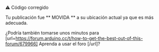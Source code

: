 :warning:
Código corregido

Tu publicación fue ** MOVIDA ** a su ubicación actual ya que es más adecuada.

¿Podría también tomarse unos minutos para [url=https://forum.arduino.cc/t/how-to-get-the-best-out-of-this-forum/679966] Aprenda a usar el foro [/url]?
